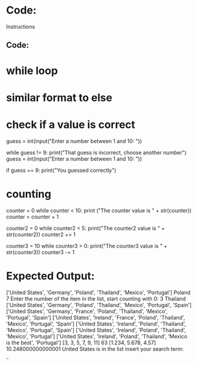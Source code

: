 # Code: 
Instructions  
 

## Code: 
# while loop
# similar format to else

# check if a value is correct

guess = int(input("Enter a number between 1 and 10: "))

while guess != 9:
  print("That guess is incorrect, choose another number")
  guess = int(input("Enter a number between 1 and 10: "))

if guess == 9:
  print("You guessed correctly")


# counting

counter = 0
while counter < 10:
  print ("The counter value is " + str(counter))
  counter = counter + 1

counter2 = 0
while counter2 < 5:
  print("The counter2 value is " + str(counter2))
  counter2 += 1

counter3 = 10
while counter3 > 0:
  print("The counter3 value is " + str(counter3))
  counter3 -= 1


# Expected Output:
['United States', 'Germany', 'Poland', 'Thailand', 'Mexico', 'Portugal']
Poland
7
Enter the number of the item in the list, start counting with 0: 3
Thailand
['United States', 'Germany', 'Poland', 'Thailand', 'Mexico', 'Portugal', 'Spain']
['United States', 'Germany', 'France', 'Poland', 'Thailand', 'Mexico', 'Portugal', 'Spain']
['United States', 'Ireland', 'France', 'Poland', 'Thailand', 'Mexico', 'Portugal', 'Spain']
['United States', 'Ireland', 'Poland', 'Thailand', 'Mexico', 'Portugal', 'Spain']
['United States', 'Ireland', 'Poland', 'Thailand', 'Mexico', 'Portugal']
['United States', 'Ireland', 'Poland', 'Thailand', 'Mexico is the best', 'Portugal']
[3, 3, 5, 7, 9, 11]
63
[1.234, 5.678, 4.57]
10.248000000000001
United States is in the list
insert your search term: 

 
